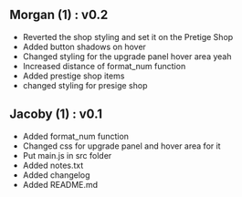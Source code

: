 ## Morgan (1) : v0.2
- Reverted the shop styling and set it on the Pretige Shop
- Added button shadows on hover
- Changed styling for the upgrade panel hover area yeah
- Increased distance of format_num function
- Added prestige shop items
- changed styling for presige shop

## Jacoby (1) : v0.1
- Added format_num function
- Changed css for upgrade panel and hover area for it
- Put main.js in src folder
- Added notes.txt
- Added changelog
- Added README.md

